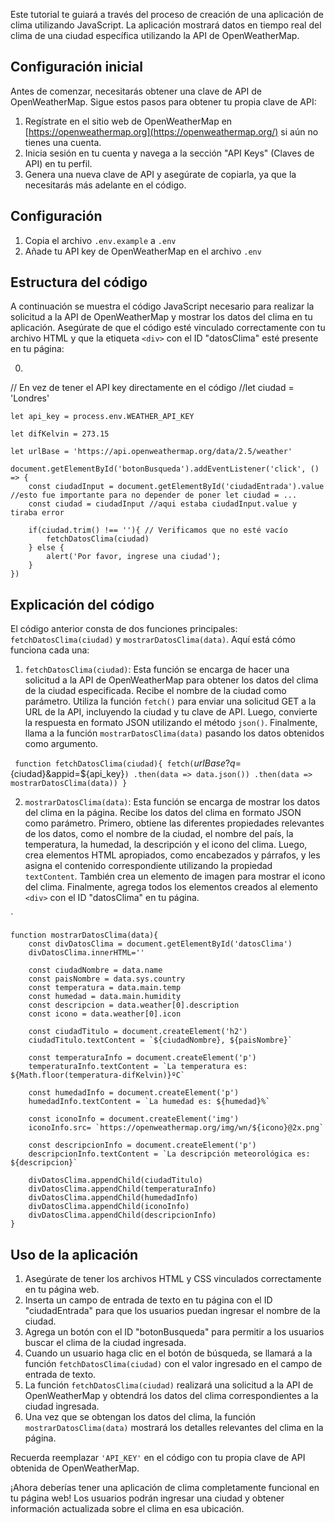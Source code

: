

Este tutorial te guiará a través del proceso de creación de una aplicación de clima utilizando JavaScript. La aplicación mostrará datos en tiempo real del clima de una ciudad específica utilizando la API de OpenWeatherMap.

## Configuración inicial

Antes de comenzar, necesitarás obtener una clave de API de OpenWeatherMap. Sigue estos pasos para obtener tu propia clave de API:

1.  Regístrate en el sitio web de OpenWeatherMap en [https://openweathermap.org](https://openweathermap.org/) si aún no tienes una cuenta.
2.  Inicia sesión en tu cuenta y navega a la sección "API Keys" (Claves de API) en tu perfil.
3.  Genera una nueva clave de API y asegúrate de copiarla, ya que la necesitarás más adelante en el código.


## Configuración
1. Copia el archivo `.env.example` a `.env`
2. Añade tu API key de OpenWeatherMap en el archivo `.env`

## Estructura del código

A continuación se muestra el código JavaScript necesario para realizar la solicitud a la API de OpenWeatherMap y mostrar los datos del clima en tu aplicación. Asegúrate de que el código esté vinculado correctamente con tu archivo HTML y que la etiqueta `<div>` con el ID "datosClima" esté presente en tu página:

0. 
// En vez de tener el API key directamente en el código
//let ciudad = 'Londres'


    let api_key = process.env.WEATHER_API_KEY

    let difKelvin = 273.15

    let urlBase = 'https://api.openweathermap.org/data/2.5/weather'

    document.getElementById('botonBusqueda').addEventListener('click', () => {
        const ciudadInput = document.getElementById('ciudadEntrada').value //esto fue importante para no depender de poner let ciudad = ...
        const ciudad = ciudadInput //aqui estaba ciudadInput.value y tiraba error

        if(ciudad.trim() !== ''){ // Verificamos que no esté vacío
            fetchDatosClima(ciudad)
        } else {
            alert('Por favor, ingrese una ciudad');
        }
    })

## Explicación del código

El código anterior consta de dos funciones principales: `fetchDatosClima(ciudad)` y `mostrarDatosClima(data)`. Aquí está cómo funciona cada una:

1.  `fetchDatosClima(ciudad)`: Esta función se encarga de hacer una solicitud a la API de OpenWeatherMap para obtener los datos del clima de la ciudad especificada. Recibe el nombre de la ciudad como parámetro. Utiliza la función `fetch()` para enviar una solicitud GET a la URL de la API, incluyendo la ciudad y tu clave de API. Luego, convierte la respuesta en formato JSON utilizando el método `json()`. Finalmente, llama a la función `mostrarDatosClima(data)` pasando los datos obtenidos como argumento.


`
    function fetchDatosClima(ciudad){
        fetch(`${urlBase}?q=${ciudad}&appid=${api_key}`)
        .then(data => data.json())
        .then(data => mostrarDatosClima(data))
    }
`

2.  `mostrarDatosClima(data)`: Esta función se encarga de mostrar los datos del clima en la página. Recibe los datos del clima en formato JSON como parámetro. Primero, obtiene las diferentes propiedades relevantes de los datos, como el nombre de la ciudad, el nombre del país, la temperatura, la humedad, la descripción y el icono del clima. Luego, crea elementos HTML apropiados, como encabezados y párrafos, y les asigna el contenido correspondiente utilizando la propiedad `textContent`. También crea un elemento de imagen para mostrar el icono del clima. Finalmente, agrega todos los elementos creados al elemento `<div>` con el ID "datosClima" en tu página.


 `

    function mostrarDatosClima(data){
        const divDatosClima = document.getElementById('datosClima')
        divDatosClima.innerHTML=''
    
        const ciudadNombre = data.name
        const paisNombre = data.sys.country
        const temperatura = data.main.temp
        const humedad = data.main.humidity
        const descripcion = data.weather[0].description
        const icono = data.weather[0].icon
    
        const ciudadTitulo = document.createElement('h2')
        ciudadTitulo.textContent = `${ciudadNombre}, ${paisNombre}`
    
        const temperaturaInfo = document.createElement('p')
        temperaturaInfo.textContent = `La temperatura es: ${Math.floor(temperatura-difKelvin)}ºC`
        
        const humedadInfo = document.createElement('p')
        humedadInfo.textContent = `La humedad es: ${humedad}%`
    
        const iconoInfo = document.createElement('img')
        iconoInfo.src= `https://openweathermap.org/img/wn/${icono}@2x.png`
    
        const descripcionInfo = document.createElement('p')
        descripcionInfo.textContent = `La descripción meteorológica es: ${descripcion}`
    
        divDatosClima.appendChild(ciudadTitulo)
        divDatosClima.appendChild(temperaturaInfo)
        divDatosClima.appendChild(humedadInfo)
        divDatosClima.appendChild(iconoInfo)
        divDatosClima.appendChild(descripcionInfo)
    }
    

## Uso de la aplicación

1.  Asegúrate de tener los archivos HTML y CSS vinculados correctamente en tu página web.
2.  Inserta un campo de entrada de texto en tu página con el ID "ciudadEntrada" para que los usuarios puedan ingresar el nombre de la ciudad.
3.  Agrega un botón con el ID "botonBusqueda" para permitir a los usuarios buscar el clima de la ciudad ingresada.
4.  Cuando un usuario haga clic en el botón de búsqueda, se llamará a la función `fetchDatosClima(ciudad)` con el valor ingresado en el campo de entrada de texto.
5.  La función `fetchDatosClima(ciudad)` realizará una solicitud a la API de OpenWeatherMap y obtendrá los datos del clima correspondientes a la ciudad ingresada.
6.  Una vez que se obtengan los datos del clima, la función `mostrarDatosClima(data)` mostrará los detalles relevantes del clima en la página.

Recuerda reemplazar `'API_KEY'` en el código con tu propia clave de API obtenida de OpenWeatherMap.

¡Ahora deberías tener una aplicación de clima completamente funcional en tu página web! Los usuarios podrán ingresar una ciudad y obtener información actualizada sobre el clima en esa ubicación.
